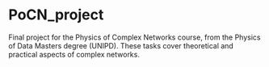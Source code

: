 # PoCN_project
Final project for the Physics of Complex Networks course, from the Physics of Data Masters degree (UNIPD). These tasks cover theoretical and practical aspects of complex networks. 
